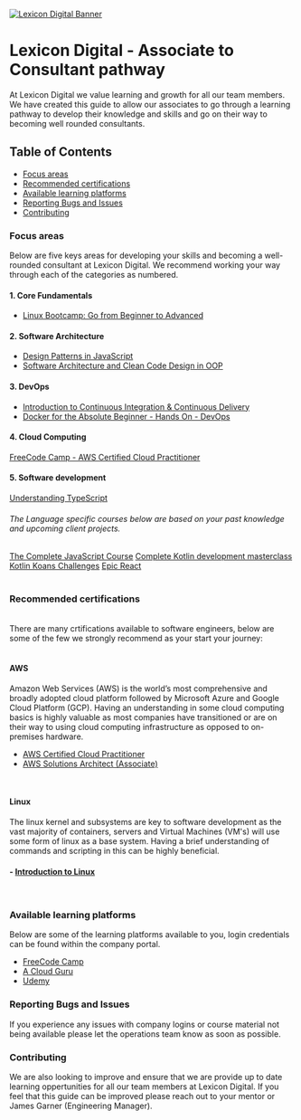 [![Lexicon Digital Banner](https://lh5.googleusercontent.com/VKjxyIK_vWFyBeyOLIUs7ekUBjFJw2Eb9NaiaKNLXVfZ4FAFzomTYO2FGTNh4eMSMiQP96J36wcDTt0Q16KNmZI=w16383)](https://sites.google.com/lexicondigital.com.au/portal/home)

# Lexicon Digital - Associate to Consultant pathway

At Lexicon Digital we value learning and growth for all our team members. We have created this guide to allow our associates to go through a learning pathway to develop their knowledge and skills and go on their way to becoming well rounded consultants.

## Table of Contents

- [Focus areas](#focus-areas)
- [Recommended certifications](#certifications)
- [Available learning platforms](#learning-platforms)
- [Reporting Bugs and Issues](#reporting-issues)
- [Contributing](#contributing)

### Focus areas

Below are five keys areas for developing your skills and becoming a well-rounded consultant at Lexicon Digital. We recommend working your way through each of the categories as numbered. 

#### 1. Core Fundamentals
- [Linux Bootcamp: Go from Beginner to Advanced](https://www.udemy.com/course/linux-administration-bootcamp/)
#### 2. Software Architecture
- [Design Patterns in JavaScript](https://www.udemy.com/course/design-patterns-javascript/)
- [Software Architecture and Clean Code Design in OOP](https://www.udemy.com/course/software-architecture-learnit/)

#### 3. DevOps
- [Introduction to Continuous Integration & Continuous Delivery](https://www.udemy.com/course/introduction-to-continuous-integration-and-continuous-delivery/)
- [Docker for the Absolute Beginner - Hands On - DevOps](https://www.udemy.com/course/learn-docker/)

#### 4. Cloud Computing
[FreeCode Camp - AWS Certified Cloud Practitioner](https://www.youtube.com/watch?v=SOTamWNgDKc)

#### 5. Software development
[Understanding TypeScript](https://www.udemy.com/course/understanding-typescript/)
###### The Language specific courses below are based on your past knowledge and upcoming client projects.
[The Complete JavaScript Course](https://www.udemy.com/course/the-complete-javascript-course/)
[Complete Kotlin development masterclass](https://www.udemy.com/course/kotlinmasterclass/)
[Kotlin Koans Challenges](https://kotlinlang.org/docs/koans.html)
[Epic React](https://epicreact.dev/)
<br/>
<br/>

### Recommended certifications
<br/>
There are many crtifications available to software engineers, below are some of the few we strongly recommend as your start your journey:
<br/>
<br/>

#### **AWS**

Amazon Web Services (AWS) is the world’s most comprehensive and broadly adopted cloud platform followed by Microsoft Azure and Google Cloud Platform (GCP). Having an understanding in some cloud computing basics is highly valuable as most companies have transitioned or are on their way to using cloud computing infrastructure as opposed to on-premises hardware.
- [AWS Certified Cloud Practitioner](https://aws.amazon.com/certification/certified-cloud-practitioner/)
- [AWS Solutions Architect (Associate)](https://aws.amazon.com/certification/certified-solutions-architect-associate/)
<br/>

#### **Linux**

The linux kernel and subsystems are key to software development as the vast majority of containers, servers and Virtual Machines (VM's) will use some form of linux as a base system. Having a brief understanding of commands and scripting in this can be highly beneficial. 
#### - [Introduction to Linux](https://training.linuxfoundation.org/training/introduction-to-linux/)
<br/>

### Available learning platforms

Below are some of the learning platforms available to you, login credentials can be found within the company portal.

- [FreeCode Camp](https://www.freecodecamp.org/learn)
- [A Cloud Guru](https://acloudguru.com/)
- [Udemy](https://www.udemy.com/)

### Reporting Bugs and Issues

If you experience any issues with company logins or course material not being available please let the operations team know as soon as possible.
### Contributing

We are also looking to improve and ensure that we are provide up to date learning oppertunities for all our team members at Lexicon Digital. If you feel that this guide can be improved please reach out to your mentor or James Garner (Engineering Manager).
